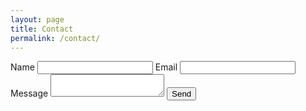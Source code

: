 ```yaml
---
layout: page
title: Contact
permalink: /contact/
---
```


<form action="https://formspree.io/your@email.com" method="POST" class="form--contact">
    <label for="name">Name</label>
    <input type="text" name="name" required>
    <label for="email">Email</label>
    <input type="email" name="email" required>
    <label for="message">Message</label>
    <textarea name="message"></textarea>
    <input type="submit" value="Send">
</form>
